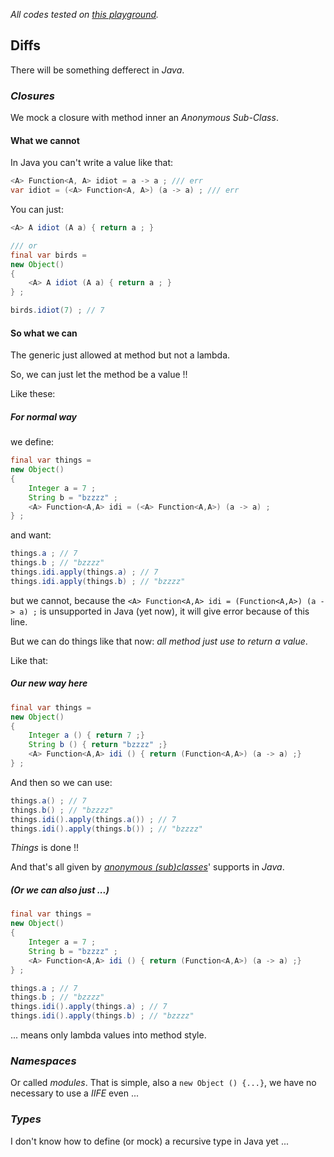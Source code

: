 [play]: https://dev.java/playground/

*All codes tested on [this playground][play].*

## Diffs

There will be something defferect in *Java*.

### *Closures*

We mock a closure with method inner an *Anonymous Sub-Class*.

#### What we cannot

In Java you can't write a value like that: 

~~~ java
<A> Function<A, A> idiot = a -> a ; /// err
var idiot = (<A> Function<A, A>) (a -> a) ; /// err
~~~

You can just: 

~~~ java
<A> A idiot (A a) { return a ; }

/// or
final var birds = 
new Object() 
{
    <A> A idiot (A a) { return a ; }
} ;

birds.idiot(7) ; // 7
~~~

#### So what we can

The generic just allowed at method but not a lambda.

So, we can just let the method be a value !!

Like these: 

##### *For normal way*

we define: 

~~~ java
final var things = 
new Object() 
{
	Integer a = 7 ;
	String b = "bzzzz" ;
	<A> Function<A,A> idi = (<A> Function<A,A>) (a -> a) ;
} ;
~~~

and want: 

~~~ java
things.a ; // 7
things.b ; // "bzzzz"
things.idi.apply(things.a) ; // 7
things.idi.apply(things.b) ; // "bzzzz"
~~~

but we cannot, because the `<A> Function<A,A> idi = (Function<A,A>) (a -> a) ;` is unsupported in Java (yet now), it will give error because of this line.

But we can do things like that now: *all method just use to return a value*.

Like that: 

##### *Our new way here*

~~~ java
final var things = 
new Object() 
{
	Integer a () { return 7 ;}
	String b () { return "bzzzz" ;}
	<A> Function<A,A> idi () { return (Function<A,A>) (a -> a) ;}
} ;
~~~

 And then so we can use:

~~~ java
things.a() ; // 7
things.b() ; // "bzzzz"
things.idi().apply(things.a()) ; // 7
things.idi().apply(things.b()) ; // "bzzzz"
~~~

*Things* is done !!

And that's all given by [*anonymous (sub)classes*](https://stackoverflow.com/questions/36799485/what-does-anonymous-subclass-mean-in-java)' supports in *Java*.

##### *(Or we can also just ...)*

~~~ java
final var things = 
new Object() 
{
	Integer a = 7 ;
	String b = "bzzzz" ;
	<A> Function<A,A> idi () { return (Function<A,A>) (a -> a) ;}
} ;

things.a ; // 7
things.b ; // "bzzzz"
things.idi().apply(things.a) ; // 7
things.idi().apply(things.b) ; // "bzzzz"
~~~

... means only lambda values into method style.

### *Namespaces*

Or called *modules*. That is simple, also a `new Object () {...}`, we have no necessary to use a *IIFE* even ...

### *Types*

I don't know how to define (or mock) a recursive type in Java yet ...



